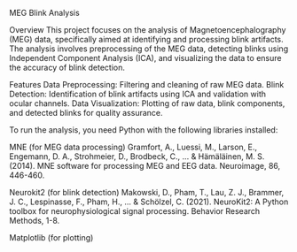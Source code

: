 MEG Blink Analysis

Overview
This project focuses on the analysis of Magnetoencephalography (MEG) data, specifically aimed at identifying and processing blink artifacts. The analysis involves preprocessing of the MEG data, detecting blinks using Independent Component Analysis (ICA), and visualizing the data to ensure the accuracy of blink detection.

Features
Data Preprocessing: Filtering and cleaning of raw MEG data.
Blink Detection: Identification of blink artifacts using ICA and validation with ocular channels.
Data Visualization: Plotting of raw data, blink components, and detected blinks for quality assurance.



To run the analysis, you need Python with the following libraries installed:

MNE (for MEG data processing)
Gramfort, A., Luessi, M., Larson, E., Engemann, D. A., Strohmeier, D., Brodbeck, C., ... & Hämäläinen, M. S. (2014). MNE software for processing MEG and EEG data. Neuroimage, 86, 446-460.

Neurokit2 (for blink detection)
Makowski, D., Pham, T., Lau, Z. J., Brammer, J. C., Lespinasse, F., Pham, H., ... & Schölzel, C. (2021). NeuroKit2: A Python toolbox for neurophysiological signal processing. Behavior Research Methods, 1-8.

Matplotlib (for plotting)

